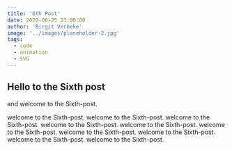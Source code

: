```yaml
---
title: '6th Post'
date: 2020-06-25 23:00:00
author: 'Birgit Verbeke'
image: '../images/placeholder-2.jpg'
tags:
  - code
  - animation
  - SVG
---
```


## Hello to the Sixth post

and welcome to the Sixth-post.

welcome to the Sixth-post. welcome to the Sixth-post. welcome to the Sixth-post. welcome to the Sixth-post. welcome to the Sixth-post. welcome to the Sixth-post. welcome to the Sixth-post. welcome to the Sixth-post. welcome to the Sixth-post. welcome to the Sixth-post.
